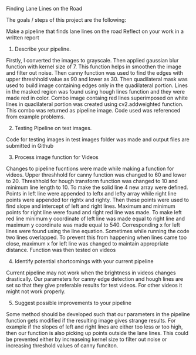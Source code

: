Finding Lane Lines on the Road

The goals / steps of this project are the following:

Make a pipeline that finds lane lines on the road
Reflect on your work in a written report

1. Describe your pipeline.

Firstly, I converted the images to grayscale. Then applied gaussian blur function with kernel size of 7. This function helps in smoothen the image and filter out noise. Then canny function was used to find the edges with upper threshhold value as 90 and lower as 30. Then quadilateral mask was used to build image containing edges only in the quadilateral portion. Lines in the masked region was found using hough lines function and they were made red in color. Combo image containg red lines superimposed on white lines in quadilateral portion was created using cv2.addweighted function. This combo was returned as pipeline image. Code used was referenced from example problems.

2. Testing Pipeline on test images.

Code for testing images in test images folder was made and output files are submitted in Github

3. Process image function for Videos

Changes to pipeline fucntions were made while making a function for videos. Upper threshhold for canny function was changed to 60 and lower to 20. Threshhold for hough transform function was changed to 10 and minimum line length to 10. To make the solid line 4 new array were defined. Points in left line were appended to leftx and lefty array while right line points were appended tor rightx and righty. Then these points were used to find slope and intercept of left and right lines. Maximum and minimum points for right line were found and right red line was made. To make left red line minimum y coordinate of left line was made equal to right line and maximum y coordinate was made equal to 540. Corresponding x for left lines were found using the line equation. Sometimes while running the code two lines overlapped. To prevent this from happening when lines came too close, maximum x for left line was changed to maintain appropriate distance. Function was then tested on videos

4. Identify potential shortcomings with your current pipeline

Current pipeline may not work when the brightness in videos changes drastically. Our parameters for canny edge detection and hough lines are set so that they give preferable results for test videos. For other videos it might not work properly.

5. Suggest possible improvements to your pipeline

Some method should be developed such that our parameters in the pipeline function gets modified if the resulting image gives strange results. For example if the slopes of left and right lines are either too less or too high, then our function is also picking up points outside the lane lines. This could be prevented either by increaseing kernel size to filter out noise or increasing threshold values of canny funciton.
